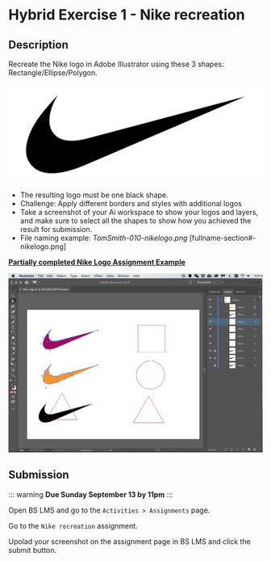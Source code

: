 # Hybrid Exercise 1 - Nike recreation

## Description

Recreate the Nike logo in Adobe Illustrator using these 3 shapes: Rectangle/Ellipse/Polygon.

<img src="../assets/1-nikelogo.png" alt="Nike Logo">

- The resulting logo must be one black shape. 
- Challenge: Apply different borders and styles with additional logos
- Take a screenshot of your Ai workspace to show your logos and layers, and make sure to select all the shapes to show how you achieved the result for submission.
- File naming example: *TomSmith-010-nikelogo.png* [fullname-section#-nikelogo.png]

**[Partially completed Nike Logo Assignment Example](./1-example-nikelogos.png)**

<img src="../assets/1-example-nikelogos.png" alt="Partially completed Nike Logo Assignment Example">

## Submission

::: warning
**Due Sunday September 13 by 11pm**
:::

Open BS LMS and go to the `Activities > Assignments` page.

Go to the `Nike recreation` assignment.

Upolad your screenshot on the assignment page in BS LMS and click the submit button.
